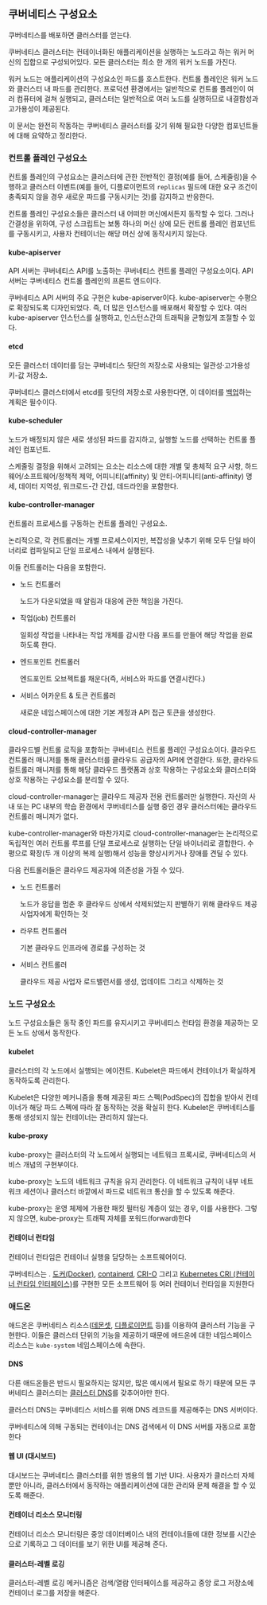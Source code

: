 ## 쿠버네티스 구성요소

쿠버네티스를 배포하면 클러스터를 얻는다.

쿠버네티스 클러스터는 컨테이너화된 애플리케이션을 실행하는 노드라고 하는 워커 머신의 집합으로 구성되어있다. 모든 클러스터는 최소 한 개의 워커 노드를 가진다.

워커 노드는 애플리케이션의 구성요소인 파드를 호스트한다. 컨트롤 플레인은 워커 노드와 클러스터 내 파드를 관리한다. 프로덕션 환경에서는 일반적으로 컨트롤 플레인이 여러 컴퓨터에 걸쳐 실행되고, 클러스터는 일반적으로 여러 노드를 실행하므로 내결함성과 고가용성이 제공된다.

이 문서는 완전히 작동하는 쿠버네티스 클러스터를 갖기 위해 필요한 다양한 컴포넌트들에 대해 요약하고 정리한다.

### 컨트롤 플레인 구성요소

컨트롤 플레인의 구성요소는 클러스터에 관한 전반적인 결정(예를 들어, 스케줄링)을 수행하고 클러스터 이벤트(예를 들어, 디플로이먼트의 `replicas` 필드에 대한 요구 조건이 충족되지 않을 경우 새로운 파드를 구동시키는 것)를 감지하고 반응한다.

컨트롤 플레인 구성요소들은 클러스터 내 어떠한 머신에서든지 동작할 수 있다. 그러나 간결성을 위하여, 구성 스크립트는 보통 하나의 머신 상에 모든 컨트롤 플레인 컴포넌트를 구동시키고, 사용자 컨테이너는 해당 머신 상에 동작시키지 않는다. 

#### kube-apiserver

API 서버는 쿠버네티스 API를 노출하는 쿠버네티스 컨트롤 플레인 구성요소이다. API 서버는 쿠버네티스 컨트롤 플레인의 프론트 엔드이다.

쿠버네티스 API 서버의 주요 구현은 kube-apiserver이다. kube-apiserver는 수평으로 확장되도록 디자인되었다. 즉, 더 많은 인스턴스를 배포해서 확장할 수 있다. 여러 kube-apiserver 인스턴스를 실행하고, 인스턴스간의 트래픽을 균형있게 조절할 수 있다.

#### etcd

모든 클러스터 데이터를 담는 쿠버네티스 뒷단의 저장소로 사용되는 일관성·고가용성 키-값 저장소.

쿠버네티스 클러스터에서 etcd를 뒷단의 저장소로 사용한다면, 이 데이터를 [백업](https://kubernetes.io/docs/tasks/administer-cluster/configure-upgrade-etcd/#backing-up-an-etcd-cluster)하는 계획은 필수이다.

#### kube-scheduler

노드가 배정되지 않은 새로 생성된 파드를 감지하고, 실행할 노드를 선택하는 컨트롤 플레인 컴포넌트.

스케줄링 결정을 위해서 고려되는 요소는 리소스에 대한 개별 및 총체적 요구 사항, 하드웨어/소프트웨어/정책적 제약, 어피니티(affinity) 및 안티-어피니티(anti-affinity) 명세, 데이터 지역성, 워크로드-간 간섭, 데드라인을 포함한다.

#### kube-controller-manager

컨트롤러 프로세스를 구동하는 컨트롤 플레인 구셩요소.

논리적으로, 각 컨트롤러는 개별 프로세스이지만, 복잡성을 낮추기 위해 모두 단일 바이너리로 컴파일되고 단일 프로세스 내에서 실행된다.

이들 컨트롤러는 다음을 포함한다.

- 노드 컨트롤러

  노드가 다운되었을 때 알림과 대응에 관한 책임을 가진다.

- 작업(job) 컨트롤러

  일회성 작업을 나타내는 작업 개체를 감시한 다음 포드를 만들어 해당 작업을 완료하도록 한다.

- 엔드포인트 컨트롤러

  엔드포인트 오브젝트를 채운다(즉, 서비스와 파드를 연결시킨다.)

- 서비스 어카운트 & 토큰 컨트롤러

  새로운 네임스페이스에 대한 기본 계정과 API 접근 토큰을 생성한다.

#### cloud-controller-manager

클라우드별 컨트롤 로직을 포함하는 쿠버네티스 컨트롤 플레인 구성요소이다. 클라우드 컨트롤러 매니저를 통해 클러스터를 클라우드 공급자의 API에 연결한다. 또한, 클라우드 컬트롤러 매니저를 통해 해당 클라우드 플랫폼과 상호 작용하는 구성요소와 클러스터와 상호 작용하는 구성요소를 분리할 수 있다.

cloud-controller-manager는 클라우드 제공자 전용 컨트롤러만 실행한다. 자신의 사내 또는 PC 내부의 학습 환경에서 쿠버네티스를 실행 중인 경우 클러스터에는 클라우드 컨트롤러 매니저가 없다.

kube-controller-manager와 마찬가지로 cloud-controller-manager는 논리적으로 독립적인 여러 컨트롤 루프를 단일 프로세스로 실행하는 단일 바이너리로 결합한다. 수평으로 확장(두 개 이상의 복제 실행)해서 성능을 향상시키거나 장애를 견딜 수 있다.

다음 컨트롤러들은 클라우드 제공자에 의존성을 가질 수 있다.

- 노드 컨트롤러 

  노드가 응답을 멈춘 후 클라우드 상에서 삭제되었는지 판별하기 위해 클라우드 제공 사업자에게 확인하는 것

- 라우트 컨트롤러 

  기본 클라우드 인프라에 경로를 구성하는 것

- 서비스 컨트롤러

  클라우드 제공 사업자 로드밸런서를 생성, 업데이트 그리고 삭제하는 것

### 노드 구성요소

노드 구성요소들은 동작 중인 파드를 유지시키고 쿠버네티스 런타임 환경을 제공하는 모든 노드 상에서 동작한다.

#### kubelet

클러스터의 각 노드에서 실행되는 에이전트. Kubelet은 파드에서 컨테이너가 확실하게 동작하도록 관리한다.

Kubelet은 다양한 메커니즘을 통해 제공된 파드 스펙(PodSpec)의 집합을 받아서 컨테이너가 해당 파드 스펙에 따라 잘 동작하는 것을 확실히 한다. Kubelet은 쿠버네티스를 통해 생성되지 않는 컨테이너는 관리하지 않는다.

#### kube-proxy

kube-proxy는 클러스터의 각 노드에서 실행되는 네트워크 프록시로, 쿠버네티스의 서비스 개념의 구현부이다.

kube-proxy는 노드의 네트워크 규칙을 유지 관리한다. 이 네트워크 규칙이 내부 네트워크 세션이나 클러스터 바깥에서 파드로 네트워크 통신을 할 수 있도록 해준다.

kube-proxy는 운영 체제에 가용한 패킷 필터링 계층이 있는 경우, 이를 사용한다. 그렇지 않으면, kube-proxy는 트래픽 자체를 포워드(forward)한다

#### 컨테이너 런타임

컨테이너 런타임은 컨테이너 실행을 담당하는 소프트웨어이다.

쿠버네티스는 . [도커(Docker)](https://docs.docker.com/engine/), [containerd](https://containerd.io/docs/), [CRI-O](https://cri-o.io/#what-is-cri-o) 그리고 [Kubernetes CRI (컨테이너 런타임 인터페이스)](https://github.com/kubernetes/community/blob/master/contributors/devel/sig-node/container-runtime-interface.md)를 구현한 모든 소프트웨어 등 여러 컨테이너 런타임을 지원한다

### 애드온

애드온은 쿠버네티스 리소스([데몬셋](https://kubernetes.io/ko/docs/concepts/workloads/controllers/daemonset), [디플로이먼트](https://kubernetes.io/ko/docs/concepts/workloads/controllers/deployment/) 등)를 이용하여 클러스터 기능을 구현한다. 이들은 클러스터 단위의 기능을 제공하기 때문에 애드온에 대한 네임스페이스 리소스는 `kube-system` 네임스페이스에 속한다.

#### DNS

다른 애드온들은 반드시 필요하지는 않지만, 많은 예시에서 필요로 하기 때문에 모든 쿠버네티스 클러스터는 [클러스터 DNS](https://kubernetes.io/ko/docs/concepts/services-networking/dns-pod-service/)를 갖추어야만 한다.

클러스터 DNS는 쿠버네티스 서비스를 위해 DNS 레코드를 제공해주는 DNS 서버이다.

쿠버네티스에 의해 구동되는 컨테이너는 DNS 검색에서 이 DNS 서버를 자동으로 포함한다

#### 웹 UI (대시보드)

대시보드는 쿠버네티스 클러스터를 위한 범용의 웹 기반 UI다. 사용자가 클러스터 자체뿐만 아니라, 클러스터에서 동작하는 애플리케이션에 대한 관리와 문제 해결을 할 수 있도록 해준다.

#### 컨테이너 리소스 모니터링

컨테이너 리소스 모니터링은 중앙 데이터베이스 내의 컨테이너들에 대한 정보를 시간순으로 기록하고 그 데이터를 보기 위한 UI를 제공해 준다.

#### 클러스터-레벨 로깅

클러스터-레벨 로깅 메커니즘은 검색/열람 인터페이스를 제공하고 중앙 로그 저장소에 컨테이너 로그를 저장을 해준다.